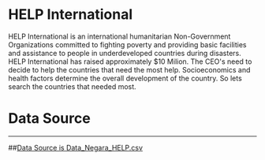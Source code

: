 # HELP International
HELP International is an international humanitarian Non-Government Organizations committed to fighting poverty and providing basic facilities and assistance to people in underdeveloped countries during disasters. HELP International has raised approximately $10 Milion. The CEO's need to decide to help the countries that need the most help. Socioeconomics and health factors determine the overall development of the country. So lets search the countries that needed most.

# Data Source

---

##[Data Source is Data_Negara_HELP.csv](Data_Negara_HELP.csv)
